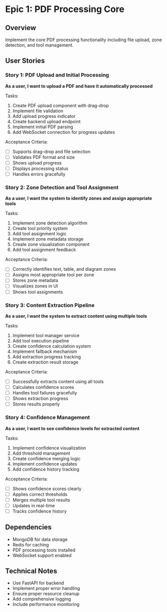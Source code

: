# Epic 1: PDF Processing Core

## Overview
Implement the core PDF processing functionality including file upload, zone detection, and tool management.

## User Stories

### Story 1: PDF Upload and Initial Processing
**As a user, I want to upload a PDF and have it automatically processed**

Tasks:
1. Create PDF upload component with drag-drop
2. Implement file validation
3. Add upload progress indicator
4. Create backend upload endpoint
5. Implement initial PDF parsing
6. Add WebSocket connection for progress updates

Acceptance Criteria:
- [ ] Supports drag-drop and file selection
- [ ] Validates PDF format and size
- [ ] Shows upload progress
- [ ] Displays processing status
- [ ] Handles errors gracefully

### Story 2: Zone Detection and Tool Assignment
**As a user, I want the system to identify zones and assign appropriate tools**

Tasks:
1. Implement zone detection algorithm
2. Create tool priority system
3. Add tool assignment logic
4. Implement zone metadata storage
5. Create zone visualization component
6. Add tool assignment feedback

Acceptance Criteria:
- [ ] Correctly identifies text, table, and diagram zones
- [ ] Assigns most appropriate tool per zone
- [ ] Stores zone metadata
- [ ] Visualizes zones in UI
- [ ] Shows tool assignments

### Story 3: Content Extraction Pipeline
**As a user, I want the system to extract content using multiple tools**

Tasks:
1. Implement tool manager service
2. Add tool execution pipeline
3. Create confidence calculation system
4. Implement fallback mechanism
5. Add extraction progress tracking
6. Create extraction result storage

Acceptance Criteria:
- [ ] Successfully extracts content using all tools
- [ ] Calculates confidence scores
- [ ] Handles tool failures gracefully
- [ ] Shows extraction progress
- [ ] Stores results properly

### Story 4: Confidence Management
**As a user, I want to see confidence levels for extracted content**

Tasks:
1. Implement confidence visualization
2. Add threshold management
3. Create confidence merging logic
4. Implement confidence updates
5. Add confidence history tracking

Acceptance Criteria:
- [ ] Shows confidence scores clearly
- [ ] Applies correct thresholds
- [ ] Merges multiple tool results
- [ ] Updates in real-time
- [ ] Tracks confidence history

## Dependencies
- MongoDB for data storage
- Redis for caching
- PDF processing tools installed
- WebSocket support enabled

## Technical Notes
- Use FastAPI for backend
- Implement proper error handling
- Ensure proper resource cleanup
- Add comprehensive logging
- Include performance monitoring 